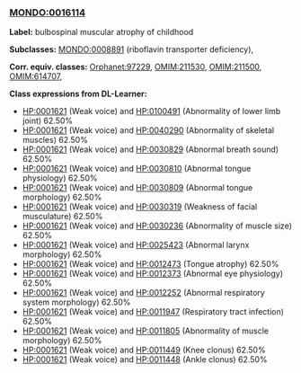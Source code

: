 
### [MONDO:0016114](http://purl.obolibrary.org/obo/MONDO_0016114)
**Label:** bulbospinal muscular atrophy of childhood

**Subclasses:** [MONDO:0008891](http://purl.obolibrary.org/obo/MONDO_0008891) (riboflavin transporter deficiency), 

**Corr. equiv. classes:** [Orphanet:97229](http://www.orpha.net/ORDO/Orphanet_97229), [OMIM:211530](http://purl.obolibrary.org/obo/OMIM_211530), [OMIM:211500](http://purl.obolibrary.org/obo/OMIM_211500), [OMIM:614707](http://purl.obolibrary.org/obo/OMIM_614707), 

**Class expressions from DL-Learner:**

- [HP:0001621](http://purl.obolibrary.org/obo/HP_0001621) (Weak voice) and [HP:0100491](http://purl.obolibrary.org/obo/HP_0100491) (Abnormality of lower limb joint) 62.50%
- [HP:0001621](http://purl.obolibrary.org/obo/HP_0001621) (Weak voice) and [HP:0040290](http://purl.obolibrary.org/obo/HP_0040290) (Abnormality of skeletal muscles) 62.50%
- [HP:0001621](http://purl.obolibrary.org/obo/HP_0001621) (Weak voice) and [HP:0030829](http://purl.obolibrary.org/obo/HP_0030829) (Abnormal breath sound) 62.50%
- [HP:0001621](http://purl.obolibrary.org/obo/HP_0001621) (Weak voice) and [HP:0030810](http://purl.obolibrary.org/obo/HP_0030810) (Abnormal tongue physiology) 62.50%
- [HP:0001621](http://purl.obolibrary.org/obo/HP_0001621) (Weak voice) and [HP:0030809](http://purl.obolibrary.org/obo/HP_0030809) (Abnormal tongue morphology) 62.50%
- [HP:0001621](http://purl.obolibrary.org/obo/HP_0001621) (Weak voice) and [HP:0030319](http://purl.obolibrary.org/obo/HP_0030319) (Weakness of facial musculature) 62.50%
- [HP:0001621](http://purl.obolibrary.org/obo/HP_0001621) (Weak voice) and [HP:0030236](http://purl.obolibrary.org/obo/HP_0030236) (Abnormality of muscle size) 62.50%
- [HP:0001621](http://purl.obolibrary.org/obo/HP_0001621) (Weak voice) and [HP:0025423](http://purl.obolibrary.org/obo/HP_0025423) (Abnormal larynx morphology) 62.50%
- [HP:0001621](http://purl.obolibrary.org/obo/HP_0001621) (Weak voice) and [HP:0012473](http://purl.obolibrary.org/obo/HP_0012473) (Tongue atrophy) 62.50%
- [HP:0001621](http://purl.obolibrary.org/obo/HP_0001621) (Weak voice) and [HP:0012373](http://purl.obolibrary.org/obo/HP_0012373) (Abnormal eye physiology) 62.50%
- [HP:0001621](http://purl.obolibrary.org/obo/HP_0001621) (Weak voice) and [HP:0012252](http://purl.obolibrary.org/obo/HP_0012252) (Abnormal respiratory system morphology) 62.50%
- [HP:0001621](http://purl.obolibrary.org/obo/HP_0001621) (Weak voice) and [HP:0011947](http://purl.obolibrary.org/obo/HP_0011947) (Respiratory tract infection) 62.50%
- [HP:0001621](http://purl.obolibrary.org/obo/HP_0001621) (Weak voice) and [HP:0011805](http://purl.obolibrary.org/obo/HP_0011805) (Abnormality of muscle morphology) 62.50%
- [HP:0001621](http://purl.obolibrary.org/obo/HP_0001621) (Weak voice) and [HP:0011449](http://purl.obolibrary.org/obo/HP_0011449) (Knee clonus) 62.50%
- [HP:0001621](http://purl.obolibrary.org/obo/HP_0001621) (Weak voice) and [HP:0011448](http://purl.obolibrary.org/obo/HP_0011448) (Ankle clonus) 62.50%


